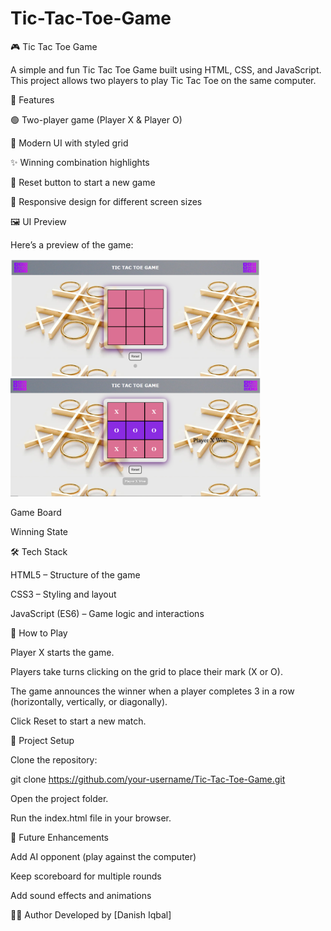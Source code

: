 # Tic-Tac-Toe-Game
🎮 Tic Tac Toe Game

A simple and fun Tic Tac Toe Game built using HTML, CSS, and JavaScript.
This project allows two players to play Tic Tac Toe on the same computer.

🚀 Features

🟢 Two-player game (Player X & Player O)

🎨 Modern UI with styled grid

✨ Winning combination highlights

🔄 Reset button to start a new game

📱 Responsive design for different screen sizes

🖼️ UI Preview

Here’s a preview of the game:


<img src="Image1.png" alt="Tic Tac Toe Start" width="400">
<img src="Image2.png" alt="Tic Tac Toe Start" width="400">


Game Board

Winning State

🛠️ Tech Stack

HTML5 – Structure of the game

CSS3 – Styling and layout

JavaScript (ES6) – Game logic and interactions

🎯 How to Play

Player X starts the game.

Players take turns clicking on the grid to place their mark (X or O).

The game announces the winner when a player completes 3 in a row (horizontally, vertically, or diagonally).

Click Reset to start a new match.

📂 Project Setup

Clone the repository:

git clone https://github.com/your-username/Tic-Tac-Toe-Game.git


Open the project folder.

Run the index.html file in your browser.

🔮 Future Enhancements

Add AI opponent (play against the computer)

Keep scoreboard for multiple rounds

Add sound effects and animations

👨‍💻 Author
Developed by [Danish Iqbal]
